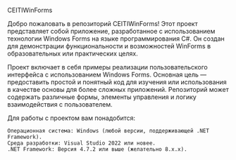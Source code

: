 CEITIWinForms

Добро пожаловать в репозиторий CEITIWinForms! Этот проект представляет собой приложение, разработанное с использованием технологии Windows Forms на языке программирования C#. Он создан для демонстрации функциональности и возможностей WinForms в образовательных или практических целях.

Проект включает в себя примеры реализации пользовательского интерфейса с использованием Windows Forms. Основная цель — предоставить простой и понятный код для изучения или использования в качестве основы для более сложных приложений. Репозиторий может содержать различные формы, элементы управления и логику взаимодействия с пользователем.

Для работы с проектом вам понадобится:

    Операционная система: Windows (любой версии, поддерживающей .NET Framework).
    Среда разработки: Visual Studio 2022 или новее.
    .NET Framework: Версия 4.7.2 или выше (желательно 8.х.х).

